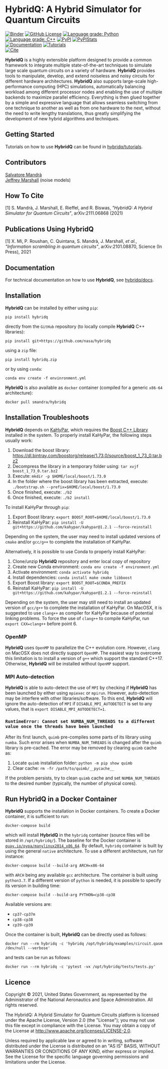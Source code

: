 # HybridQ: A Hybrid Simulator for Quantum Circuits

[![Binder](https://mybinder.org/badge_logo.svg)](https://mybinder.org/v2/gh/nasa/hybridq/main)
[![GitHub License](https://img.shields.io/badge/License-Apache-green)](https://github.com/nasa/hybridq/blob/main/LICENSE)
[![Language grade: Python](https://img.shields.io/lgtm/grade/python/g/nasa/hybridq.svg?logo=lgtm&logoWidth=18)](https://lgtm.com/projects/g/nasa/hybridq/context:python)
[![Language grade: C++](https://img.shields.io/lgtm/grade/cpp/g/nasa/hybridq.svg?logo=lgtm&logoWidth=18)](https://lgtm.com/projects/g/nasa/hybridq/context:cpp)
[![PyPI](https://img.shields.io/pypi/v/hybridq.svg)](https://pypi.org/project/hybridq/#description)
[![PyPIStats](https://img.shields.io/pypi/dm/hybridq)](https://pypistats.org/packages/hybridq)<br>
[![Documentation](https://img.shields.io/static/v1?label=Documentation&message=https://nasa.github.io/hybridq&color=success)](https://nasa.github.io/hybridq)
[![Tutorials](https://github.com/nasa/hybridq/actions/workflows/python-tutorials.yml/badge.svg)](https://github.com/nasa/hybridq/tree/main/tutorials)<br>
[![Cite](https://img.shields.io/static/v1?label=Cite&message=arXiv:2111.06868&color=success)](https://arxiv.org/abs/2111.06868)

**HybridQ** is a highly extensible platform designed to provide a common framework
to integrate multiple state-of-the-art techniques to simulate large scale
quantum circuits on a variety of hardware. **HybridQ** provides tools to manipulate,
develop, and extend noiseless and noisy circuits for different hardware
architectures. **HybridQ** also supports large-scale high-performance computing (HPC)
simulations, automatically balancing workload among different processor nodes
and enabling the use of multiple backends to maximize parallel efficiency.
Everything is then glued together by a simple and expressive language that
allows seamless switching from one technique to another as well as from one
hardware to the next, without the need to write lengthy translations, thus
greatly simplifying the development of new hybrid algorithms and techniques.

## Getting Started

Tutorials on how to use **HybridQ** can be found in
[hybridq/tutorials](https://github.com/nasa/hybridq/tree/main/tutorials).

## Contributors

[Salvatore Mandrà](https://github.com/s-mandra)<br>
[Jeffrey Marshall](https://github.com/jsmarsha11) (noise models)<br>

## How To Cite

[1] S. Mandrà, J. Marshall, E. Rieffel, and R. Biswas, *"HybridQ: A Hybrid
Simulator for Quantum Circuits"*, arXiv:2111.06868 (2021)

## Publications Using **HybridQ**

[1] X. Mi, P. Roushan, C. Quintana, S. Mandrà, J. Marshall, *et al.*, *"Information scrambling in quantum circuits"*, arXiv:2101.08870, Science (In Press), 2021

## Documentation

For technical documentation on how to use **HybridQ**, see [hybridq/docs](https://github.com/nasa/hybridq/tree/main/docs).

## Installation

**HybridQ** can be installed by either using `pip`:
```
pip install hybridq
```
directly from the `GitHub` repository (to locally compile **HybridQ** C++
libraries):
```
pip install git+https://github.com/nasa/hybridq
```
using a `zip` file:
```
pip install hybridq.zip
```
or by using `conda`:
```
conda env create -f envinronment.yml
```

**HybridQ** is also available as `docker` container (compiled for a generic
`x86-64` architecture):
```
docker pull smandra/hybridq
```

## Installation Troubleshoots

**HybridQ** depends on [KaHyPar](https://github.com/kahypar/kahypar), which
requires the [Boost C++ Library](https://www.boost.org/) installed in the
system. To properly install KaHyPar, the following steps usually work:

1. Download the boost library: https://dl.bintray.com/boostorg/release/1.73.0/source/boost_1_73_0.tar.bz2
2. Decompress the library in a temporary folder using: `tar xvjf boost_1_73_0.tar.bz2`
3. Execute: `mkdir -p $HOME/local/boost/1.73.0`
4. In the folder where the boost library has been extracted, execute: `./bootstrap.sh --prefix=$HOME/local/boost/1.73.0`
5. Once finished, execute: `./b2`
6. Once finished, execute: `./b2 install`

To install KaHyPar through `pip`:

1. Export Boost library: `export BOOST_ROOT=$HOME/local/boost/1.73.0`
2. Reinstall KaHyPar: `pip install -U git+https://github.com/kahypar/kahypar@1.2.1 --force-reinstall`

Depending on the system, the user may need to install updated versions of
`cmake` and/or `gcc/g++` to complete the installation of KaHyPar.

Alternatively, it is possible to use Conda to properly install KaHyPar:

1. Clone/unzip **HybridQ** repository and enter local copy of repository
2. Create new Conda environment: `conda env create -f environment.yml`
3. Activate environment: `conda activate hybridq`
4. Install dependencies: `conda install make cmake libboost`
5. Export Boost library: `export BOOST_ROOT=$CONDA_PREFIX`
6. Reinstall KaHyPar: `pip install -U git+https://github.com/kahypar/kahypar@1.2.1 --force-reinstall`

Depending on the system, the user may still need to install an updated version
of `gcc/g++` to complete the installation of KaHyPar. On MacOSX, it is suggested to use
`clang++` as compiler for KaHyPar because of potential linking problems. To force
the use of `clang++` to compile KaHyPar, run `export CXX=clang++` before point 6.

### OpenMP

**HybridQ** uses `OpenMP` to parallelize the C++ evolution core. However,
`clang` on MacOSX does not directly support `OpenMP`. The easiest way to
overcome this limitation is to install a version of `g++` which support the
standard C++17. Otherwise, **HybridQ** will be installed without `OpenMP`
support.

### MPI Auto-detection

**HybridQ** is able to auto-detect the use of `MPI` by checking if **HybridQ**
has been launched by either using `mpiexec` or `mpirun`. However, auto-detection
may be interfere with other libraries/software. To this end, **HybridQ** will ignore
the auto-detection of `MPI` if `DISABLE_MPI_AUTODETECT` is set to any values, that
is `export DISABLE_MPI_AUTODETECT=1`.

### `RuntimeError: Cannot set NUMBA_NUM_THREADS to a different value once the threads have been launched`

After its first launch, `quimb` pre-compiles some parts of its library using
`numba`. Such error arises when `NUMBA_NUM_THREADS` is changed after the `quimb`
library is pre-cached. The error may be removed by clearing `quimb` cache as:

1. Locate `quimb` installation folder: `python -m pip show quimb`
2. Clear cache: `rm -fr /path/to/quimb/__pycache__`

If the problem persists, try to clean `quimb` cache and set `NUMBA_NUM_THREADS`
to the desired number (typically, the number of physical cores).

## Run HybridQ in a Docker Container

**HybridQ** supports the installation in Docker containers. To create a Docker
container, it is sufficient to run:
```
docker-compose build
```
which will install **HybridQ** in the `hybridq` container (source files will be
stored in `/opt/hybridq/`). The baseline for the Docker container is
[`quay.io/pypa/manylinux2014_x86_64`](https://github.com/pypa/manylinux).  By
default, `hybridq` container is built by using the general `native`
architecture.  To use a different architecture, run for instance:
```
docker-compose build --build-arg ARCH=x86-64
```
with `ARCH` being any available `gcc` architecture. The container is built using
`python3.7`. If a different version of `python` is needed, it is possible to
specify its version in building time:
```
docker-compose build --build-arg PYTHON=cp38-cp38
```
Available versions are:
* `cp37-cp37m`
* `cp38-cp38`
* `cp39-cp39`

Once the container is built, **HybridQ** can be directly used as follows:
```
docker run --rm hybridq -c 'hybridq /opt/hybridq/examples/circuit.qasm /dev/null --verbose'
```
and tests can be run as follows:
```
docker run --rm hybridq -c 'pytest -vx /opt/hybridq/tests/tests.py'
```

## Licence

Copyright © 2021, United States Government, as represented by the Administrator
of the National Aeronautics and Space Administration. All rights reserved.

The HybridQ: A Hybrid Simulator for Quantum Circuits platform is licensed under
the Apache License, Version 2.0 (the "License"); you may not use this file
except in compliance with the License. You may obtain a copy of the License at
http://www.apache.org/licenses/LICENSE-2.0. 

Unless required by applicable law or agreed to in writing, software distributed
under the License is distributed on an "AS IS" BASIS, WITHOUT WARRANTIES OR
CONDITIONS OF ANY KIND, either express or implied. See the License for the
specific language governing permissions and limitations under the License.
